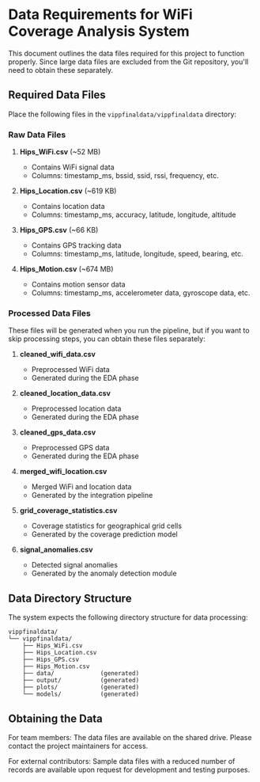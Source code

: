 # Data Requirements for WiFi Coverage Analysis System

This document outlines the data files required for this project to function properly. Since large data files are excluded from the Git repository, you'll need to obtain these separately.

## Required Data Files

Place the following files in the `vippfinaldata/vippfinaldata` directory:

### Raw Data Files

1. **Hips_WiFi.csv** (~52 MB)
   - Contains WiFi signal data
   - Columns: timestamp_ms, bssid, ssid, rssi, frequency, etc.

2. **Hips_Location.csv** (~619 KB)
   - Contains location data
   - Columns: timestamp_ms, accuracy, latitude, longitude, altitude

3. **Hips_GPS.csv** (~66 KB)
   - Contains GPS tracking data
   - Columns: timestamp_ms, latitude, longitude, speed, bearing, etc.

4. **Hips_Motion.csv** (~674 MB)
   - Contains motion sensor data
   - Columns: timestamp_ms, accelerometer data, gyroscope data, etc.

### Processed Data Files

These files will be generated when you run the pipeline, but if you want to skip processing steps, you can obtain these files separately:

1. **cleaned_wifi_data.csv**
   - Preprocessed WiFi data
   - Generated during the EDA phase

2. **cleaned_location_data.csv**
   - Preprocessed location data
   - Generated during the EDA phase

3. **cleaned_gps_data.csv**
   - Preprocessed GPS data
   - Generated during the EDA phase

4. **merged_wifi_location.csv**
   - Merged WiFi and location data
   - Generated by the integration pipeline

5. **grid_coverage_statistics.csv**
   - Coverage statistics for geographical grid cells
   - Generated by the coverage prediction model

6. **signal_anomalies.csv**
   - Detected signal anomalies
   - Generated by the anomaly detection module

## Data Directory Structure

The system expects the following directory structure for data processing:

```
vippfinaldata/
└── vippfinaldata/
    ├── Hips_WiFi.csv
    ├── Hips_Location.csv
    ├── Hips_GPS.csv
    ├── Hips_Motion.csv
    ├── data/             (generated)
    ├── output/           (generated)
    ├── plots/            (generated)
    └── models/           (generated)
```

## Obtaining the Data

For team members: The data files are available on the shared drive. Please contact the project maintainers for access.

For external contributors: Sample data files with a reduced number of records are available upon request for development and testing purposes. 